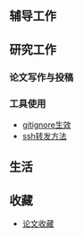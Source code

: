 ## 辅导工作


## 研究工作


### 论文写作与投稿


### 工具使用


- [gitignore生效](研究工作\工具使用\gitignore生效.md)
- [ssh转发方法](研究工作\工具使用\ssh转发方法.md)


## 生活


## 收藏


- [论文收藏](收藏\论文.md)